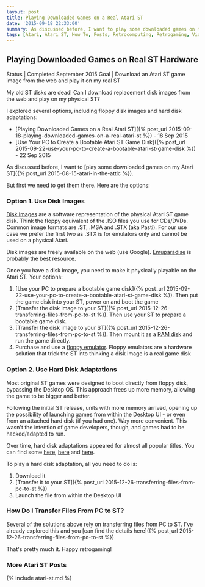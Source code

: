 ```yaml
---
layout: post
title: Playing Downloaded Games on a Real Atari ST
date: '2015-09-18 22:33:00'
summary: As discussed before, I want to play some downloaded games on my Atari ST ...
tags: [Atari, Atari ST, How To, Posts, Retrocomputing, Retrogaming, Videogames]
---
```



## Playing Downloaded Games on Real ST Hardware

Status | Completed September 2015
Goal | Download an Atari ST game image from the web and play it on my real ST

My old ST disks are dead! Can I download replacement disk images from the web and play on my physical ST?

I explored several options, including floppy disk images and hard disk adaptations:

- [Playing Downloaded Games on a Real Atari ST]({% post_url 2015-09-18-playing-downloaded-games-on-a-real-atari-st %}) - 18 Sep 2015
- [Use Your PC to Create a Bootable Atari ST Game Disk]({% post_url 2015-09-22-use-your-pc-to-create-a-bootable-atari-st-game-disk %}) - 22 Sep 2015



As discussed before, I want to [play some downloaded games on my Atari ST]({% post_url 2015-08-15-atari-in-the-attic %}).

But first we need to get them there. Here are the options:


### Option 1. Use Disk Images

<a href="https://en.wikipedia.org/wiki/Disk_image" target="_blank">Disk Images</a> are a software representation of the physical Atari ST game disk. Think the floppy equivalent of the .ISO files you use for CDs/DVDs. Common image formats are .ST, .MSA and .STX (aka Pasti). For our use case we prefer the first two as .STX is for emulators only and cannot be used on a physical Atari.

Disk images are freely available on the web (use Google). <a href="http://www.emuparadise.me/Atari_ST_ROMs/63" target="_blank">Emuparadise</a> is probably the best resource.

Once you have a disk image, you need to make it physically playable on the Atari ST. Your options:

1. [Use your PC to prepare a bootable game disk]({% post_url 2015-09-22-use-your-pc-to-create-a-bootable-atari-st-game-disk %}). Then put the game disk into your ST, power on and boot the game
2. [Transfer the disk image to your ST]({% post_url 2015-12-26-transferring-files-from-pc-to-st %}). Then use your ST to prepare a bootable game disk.
3. [Transfer the disk image to your ST]({% post_url 2015-12-26-transferring-files-from-pc-to-st %}). Then mount it as a <a href="https://en.wikipedia.org/wiki/RAM_drive" target="_blank">RAM disk</a> and run the game directly.
4. Purchase and use a <a href="https://en.wikipedia.org/wiki/Floppy_disk_hardware_emulator" target="_blank">floppy emulator</a>. Floppy emulators are a hardware solution that trick the ST into thinking a disk image is a real game disk


### Option 2. Use Hard Disk Adaptations

Most original ST games were designed to boot directly from floppy disk, bypassing the Desktop OS. This approach frees up more memory, allowing the game to be bigger and better.

Following the initial ST release, units with more memory arrived, opening up the possibility of launching games from within the Desktop UI - or even from an attached hard disk (if you had one). Way more convenient. This wasn't the intention of game developers, though, and games had to be hacked/adapted to run.

Over time, hard disk adaptations appeared for almost all popular titles. You can find some <a href="http://atari.8bitchip.info/fromhd.php" target="_blank">here</a>, <a href="http://www.klapauzius.net/Old_Games.html" target="_blank">here</a> and <a href="http://dbug.kicks-ass.net/patch.php" target="_blank">here</a>.

To play a hard disk adaptation, all you need to do is:

1. Download it
2. [Transfer it to your ST]({% post_url 2015-12-26-transferring-files-from-pc-to-st %})
3. Launch the file from within the Desktop UI


### How Do I Transfer Files From PC to ST?

Several of the solutions above rely on transferring files from PC to ST. I've already explored this and you [can find the details here]({% post_url 2015-12-26-transferring-files-from-pc-to-st %})

That's pretty much it. Happy retrogaming!


### More Atari ST Posts
 
{% include atari-st.md %}